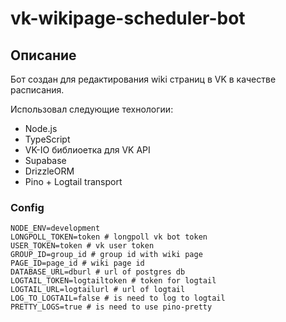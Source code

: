 # vk-wikipage-scheduler-bot

## Описание

Бот создан для редактирования wiki страниц в VK в качестве расписания.

Использовал следующие технологии:
- Node.js
- TypeScript
- VK-IO библиоетка для VK API
- Supabase
- DrizzleORM
- Pino + Logtail transport

### Config
```
NODE_ENV=development
LONGPOLL_TOKEN=token # longpoll vk bot token
USER_TOKEN=token # vk user token
GROUP_ID=group_id # group id with wiki page
PAGE_ID=page_id # wiki page id
DATABASE_URL=dburl # url of postgres db
LOGTAIL_TOKEN=logtailtoken # token for logtail
LOGTAIL_URL=logtailurl # url of logtail
LOG_TO_LOGTAIL=false # is need to log to logtail
PRETTY_LOGS=true # is need to use pino-pretty
```
